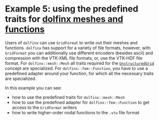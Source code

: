 <!-- SPDX-FileCopyrightText: 2022-2023 Dennis Gläser <dennis.glaeser@iws.uni-stuttgart.de> -->
<!-- SPDX-License-Identifier: CC-BY-4.0 -->

# Example 5: using the predefined traits for [dolfinx meshes and functions](https://github.com/FEniCS/dolfinx)

Users of `dolfinx` can use `GridFormat` to write out their meshes and functions. `dolfinx` has support for a
variety of file formats, however, with `GridFormat` you can additionally use different encoders (besides ascii)
and compression with the VTK-XML file formats, or, use the VTK-HDF file format. For `dolfinx::mesh::Mesh` all traits
required for the [`UnstructuredGrid`](../../docs/pages/grid_concepts.md#unstructured-grid)
concept are specialized. For `dolfinx::fem::Function`, you have to use a predefined adapter around your function,
for which all the necessary traits are specialized.

In this example you can see:

- how to use the predefined traits for `dolfinx::mesh::Mesh`
- how to use the predefined adapter for `dolfinx::fem::Function` to get access to the `GridFormat` writers
- how to write higher-order nodal functions to the `.vtu` file format
